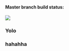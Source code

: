 #### Master branch build status: <br />
![](https://travis-ci.org/Jasbir23/JestTry.svg?branch=master)
### Yolo
### hahahha
